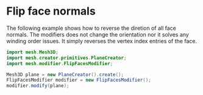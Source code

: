 # Flip face normals

The following example shows how to reverse the diretion
of all face normals. The modifiers does not change the
orientation nor it solves any winding order issues.
It simply reverses the vertex index entries of the face.

```java
import mesh.Mesh3D;
import mesh.creator.primitives.PlaneCreator;
import mesh.modifier.FlipFacesModifier;

Mesh3D plane = new PlaneCreator().create();
FlipFacesModifier modifier = new FlipFacesModifier();
modifier.modify(plane);
```
